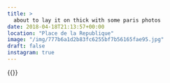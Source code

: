 ```yaml
---
title: >
  about to lay it on thick with some paris photos
date: 2018-04-18T21:13:57+00:00
location: "Place de la Republique"
image: "/img/777b6a1d2b83fc6255bf7b56165fae95.jpg"
draft: false
instagram: true
---
```


{{<photo src="/img/777b6a1d2b83fc6255bf7b56165fae95.jpg">}}

